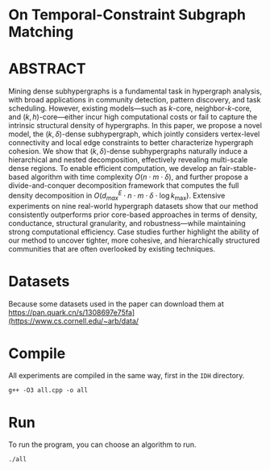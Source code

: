 # On Temporal-Constraint Subgraph Matching
# ABSTRACT
Mining dense subhypergraphs is a fundamental task in hypergraph analysis, with broad applications in community detection, pattern discovery, and task scheduling. However, existing models—such as $k$-core, neighbor-$k$-core, and $(k, h)$-core—either incur high computational costs or fail to capture the intrinsic structural density of hypergraphs.
In this paper, we propose a novel model, the $(k, \delta)$-dense subhypergraph, which jointly considers vertex-level connectivity and local edge constraints to better characterize hypergraph cohesion. We show that $(k, \delta)$-dense subhypergraphs naturally induce a hierarchical and nested decomposition, effectively revealing multi-scale dense regions.
To enable efficient computation, we develop an fair-stable-based algorithm with time complexity $O(n \cdot m \cdot \delta)$, and further propose a divide-and-conquer decomposition framework that computes the full density decomposition in $O(d^E_{max} \cdot n \cdot m \cdot \delta \cdot \log k_{\max})$.
Extensive experiments on nine real-world hypergraph datasets show that our method consistently outperforms prior core-based approaches in terms of density, conductance, structural granularity, and robustness—while maintaining strong computational efficiency. Case studies further highlight the ability of our method to uncover tighter, more cohesive, and hierarchically structured communities that are often overlooked by existing techniques.

# Datasets

Because some datasets used in the paper can download  them at https://pan.quark.cn/s/1308697e75fa](https://www.cs.cornell.edu/~arb/data/

# Compile
All experiments are compiled in the same way, first in the ` IDH ` directory.


` g++ -O3 all.cpp -o all `




# Run
To run the program, you can choose an algorithm to run.


` ./all `



